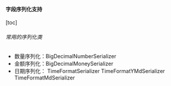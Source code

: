 #### 字段序列化支持
[toc]

###### 常用的序列化类
* 数量序列化：BigDecimalNumberSerializer
* 金额序列化：BigDecimalMoneySerializer
* 日期序列化：
TimeFormatSerializer
TimeFormatYMdSerializer
TimeFormatMdSerializer